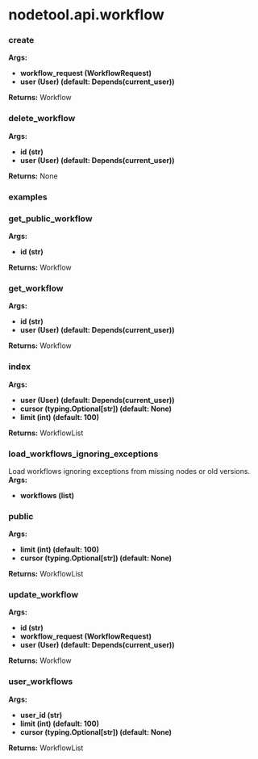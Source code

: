 # nodetool.api.workflow

### create

**Args:**
- **workflow_request (WorkflowRequest)**
- **user (User) (default: Depends(current_user))**

**Returns:** Workflow

### delete_workflow

**Args:**
- **id (str)**
- **user (User) (default: Depends(current_user))**

**Returns:** None

### examples

### get_public_workflow

**Args:**
- **id (str)**

**Returns:** Workflow

### get_workflow

**Args:**
- **id (str)**
- **user (User) (default: Depends(current_user))**

**Returns:** Workflow

### index

**Args:**
- **user (User) (default: Depends(current_user))**
- **cursor (typing.Optional[str]) (default: None)**
- **limit (int) (default: 100)**

**Returns:** WorkflowList

### load_workflows_ignoring_exceptions

Load workflows ignoring exceptions from missing nodes or old versions.
**Args:**
- **workflows (list)**

### public

**Args:**
- **limit (int) (default: 100)**
- **cursor (typing.Optional[str]) (default: None)**

**Returns:** WorkflowList

### update_workflow

**Args:**
- **id (str)**
- **workflow_request (WorkflowRequest)**
- **user (User) (default: Depends(current_user))**

**Returns:** Workflow

### user_workflows

**Args:**
- **user_id (str)**
- **limit (int) (default: 100)**
- **cursor (typing.Optional[str]) (default: None)**

**Returns:** WorkflowList


